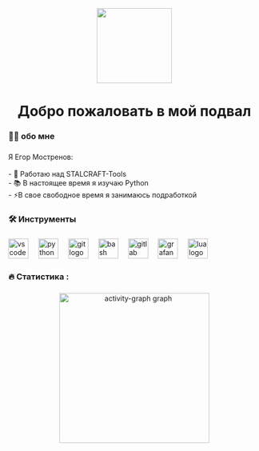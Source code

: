 <div align="center">
  <img height="150" src="https://i.ibb.co/48HSDPT/rounded-in-photoretrica-1.png"  />
</div>

###

<h1 align="center">Добро пожаловать в мой подвал</h1>

###

<h3 align="left">👩‍💻  обо мне</h3>

###

<p align="left">Я Егор Мостренов:<br><br>- 🔭 Работаю над STALCRAFT-Tools<br>- 📚 В настоящее время я изучаю Python<br>- ⚡В свое свободное время я занимаюсь подработкой</p>

###

<h3 align="left">🛠 Инструменты</h3>

###

<div align="left">
  <img src="https://skillicons.dev/icons?i=vscode" height="40" alt="vscode logo"  />
  <img width="12" />
  <img src="https://skillicons.dev/icons?i=py" height="40" alt="python logo"  />
  <img width="12" />
  <img src="https://skillicons.dev/icons?i=git" height="40" alt="git logo"  />
  <img width="12" />
  <img src="https://skillicons.dev/icons?i=bash" height="40" alt="bash logo"  />
  <img width="12" />
  <img src="https://skillicons.dev/icons?i=gitlab" height="40" alt="gitlab logo"  />
  <img width="12" />
  <img src="https://skillicons.dev/icons?i=grafana" height="40" alt="grafana logo"  />
  <img width="12" />
  <img src="https://skillicons.dev/icons?i=lua" height="40" alt="lua logo"  />
</div>

###

<h3 align="left">🔥   Статистика :</h3>

###

<div align="center">
  <img src="https://github-readme-activity-graph.vercel.app/graph?username=Vu4eke&radius=16&theme=github-dark&area=true&order=5&hide_border=true&hide_title=false&custom_title=%D0%90%D0%BA%D1%82%D0%B8%D0%B2%D0%BD%D0%BE%D1%81%D1%82%D1%8C%20Zenisky" height="300" alt="activity-graph graph"  />
</div>

###
